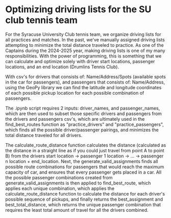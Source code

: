 # Optimizing driving lists for the SU club tennis team

For the Syracuse University Club tennis team, we organize driving lists for all practices and matches. In the past, we've manually assigned driving lists attempting to minimize the total distance traveled to practice. As one of the Captains during the 2024-2025 year, making driving lists is one of my many responsibilities. With the power of programming, this is something that we can calculate and optimize solely with driver start locations, passenger locations, and an end location (Drumlins Tennis Club). 

With csv's for drivers that consists of: Name/Address/Spots (available spots in the car for passengers), and passengers that consists of: Name/Address, using the GeoPy library we can find the latitude and longitude coordinates of each possible pickup location for each possible combination of passengers. 

The .ipynb script requires 2 inputs: driver_names, and passenger_names, which are then used to subset those specific drivers and passengers from the drivers and passengers csv's, which are ultimately used in the find_best_routes function as "practice_drivers" and "practice_passengers", which finds all the possible driver/passenger pairings, and minimizes the total distance traveled for all drivers. 

The calculate_route_distance function calculates the distance (calculated as the distance in a straight line as if you could just travel from point A to point B) from the drivers start location -> passenger 1 location -> ... -> passenger n location + end_location. Next, the generate_valid_assignments finds all possible route combinations for passengers that would reach the maximum capacity of car, and ensures that every passenger gets placed in a car. All the possible passenger combinations created from generate_valid_assignments is then applied to find_best_route, which applies each unique combination, which applies the calculate_route_distance function to calculate the distance for each driver's possible sequence of pickups, and finally returns the best_assignment and best_total_distance, which returns the unique passenger combination that requires the least total amount of travel for all the drivers combined. 
